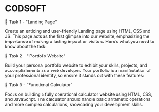 # CODSOFT

📄 Task 1 - "Landing Page"

Create an enticing and user-friendly Landing page using HTML, CSS and JS. This page acts as the first glimpse into our website, emphasizing the importance of making a lasting impact on visitors. Here's what you need to know about the task:

📁 Task 2 - " Portfolio Website"

Build your personal portfolio website to exhibit your skills, projects, and accomplishments as a web developer. Your portfolio is a manifestation of your professional identity, so ensure it stands out with these features:

🧮 Task 3 - "Functional Calculator"

Focus on building a fully operational calculator website using HTML, CSS, and JavaScript. The calculator should handle basic arithmetic operations and more complex calculations, showcasing your development skills.
